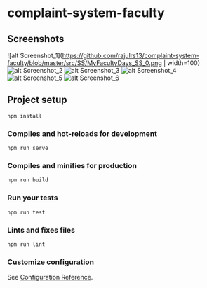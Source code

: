 # complaint-system-faculty

## Screenshots
![alt Screenshot_1](https://github.com/rajulrs13/complaint-system-faculty/blob/master/src/SS/MyFacultyDays_SS_0.png | width=100)
![alt Screenshot_2](https://github.com/rajulrs13/complaint-system-faculty/blob/master/src/SS/MyFacultyDays_SS_1.png?raw=true)
![alt Screenshot_3](https://github.com/rajulrs13/complaint-system-faculty/blob/master/src/SS/MyFacultyDays_SS_2.png?raw=true)
![alt Screenshot_4](https://github.com/rajulrs13/complaint-system-faculty/blob/master/src/SS/MyFacultyDays_SS_3.png?raw=true)
![alt Screenshot_5](https://github.com/rajulrs13/complaint-system-faculty/blob/master/src/SS/MyFacultyDays_SS_4.png?raw=true)
![alt Screenshot_6](https://github.com/rajulrs13/complaint-system-faculty/blob/master/src/SS/MyFacultyDays_SS_5.png?raw=true)

## Project setup
```
npm install
```

### Compiles and hot-reloads for development
```
npm run serve
```

### Compiles and minifies for production
```
npm run build
```

### Run your tests
```
npm run test
```

### Lints and fixes files
```
npm run lint
```

### Customize configuration
See [Configuration Reference](https://cli.vuejs.org/config/).